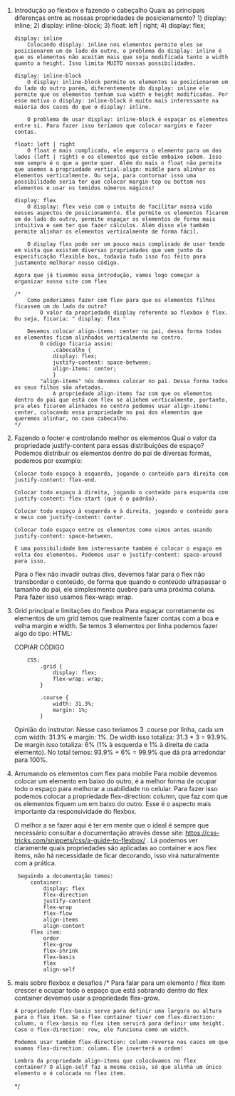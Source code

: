 01. Introdução ao flexbox e fazendo o cabeçalho 
    Quais as principais diferenças entre as nossas propriedades de posicionamento?
        1) display: inline;
        2) display: inline-block;
        3) float: left | right;
        4) display: flex;

        display: inline
            Colocando display: inline nos elementos permite eles se posicionarem um do lado do outro, o problema do display: inline é que os elementos não aceitam mais que seja modificada tanto a width quanto a height. Isso limita MUITO nossas possibilidades.

        display: inline-block
            O display: inline-block permite os elementos se posicionarem um do lado do outro porém, diferentemente do display: inline ele permite que os elementos tenham sua width e height modificadas. Por esse motivo o display: inline-block é muito mais interessante na maioria dos casos do que o display: inline.

            O problema de usar display: inline-block é espaçar os elementos entre si. Para fazer isso teríamos que colocar margins e fazer contas.

        float: left | right
            O float é mais complicado, ele empurra o elemento para um dos lados (left | right) e os elementos que estão embaixo sobem. Isso nem sempre é o que a gente quer. Além do mais o float não permite que usemos a propriedade vertical-align: middle para alinhar os elementos verticalmente. Ou seja, para contornar isso uma possibilidade seria ter que colocar margin-top ou bottom nos elementos e usar os temidos números mágicos!

        display: flex
            O display: flex veio com o intuito de facilitar nossa vida nesses aspectos de posicionamento. Ele permite os elementos ficarem um do lado do outro, permite espaçar os elementos de forma mais intuitiva e sem ter que fazer cálculos. Além disso ele também permite alinhar os elementos verticalmente de forma fácil.

            O display flex pode ser um pouco mais complicado de usar tendo em vista que existem diversas propriedades que vem junto da especificação flexible box, todavia tudo isso foi feito para justamente melhorar nosso código.

        Agora que já tivemos essa introdução, vamos logo começar a organizar nosso site com flex 

        /*
            Como poderiamos fazer com flex para que os elementos filhos ficassem um do lado do outro?
                O valor da propriedade display referente ao flexbox é flex. Ou seja, ficaria: " display: flex "

            Devemos colocar align-items: center no pai, dessa forma todos os elementos ficam alinhados verticalmente no centro.
                O código ficaria assim:
                    .cabecalho {
                    display: flex;
                    justify-content: space-between;
                    align-items: center;
                    }
                "align-items" nós devemos colocar no pai. Dessa forma todos os seus filhos são afetados.
                    A propriedade align-items faz com que os elementos dentro do pai que está com flex se alinhem verticalmente, portanto, pra eles ficarem alinhados no centro podemos usar align-items: center, colocando essa propriedade no pai dos elementos que queremos alinhar, no caso cabecalho.
        */



02. Fazendo o footer e controlando melhor os elementos
    Qual o valor da propriedade justify-content para essas distribuições de espaço?
        Podemos distribuir os elementos dentro do pai de diversas formas, podemos por exemplo:

        Colocar todo espaço à esquerda, jogando o conteúdo para direita com justify-content: flex-end.

        Colocar todo espaço à direita, jogando o conteúdo para esquerda com justify-content: flex-start (que é o padrão).

        Colocar todo espaço à esquerda e à direita, jogando o conteúdo para o meio com justify-content: center.

        Colocar todo espaço entre os elementos como vimos antes usando justify-content: space-between.

        E uma possibilidade bem interessante também é colocar o espaço em volta dos elementos. Podemos usar o justify-content: space-around para isso.

    Para o flex não invadir outras divs, devemos falar para o flex não transbordar o conteúdo, de forma que quando o conteúdo ultrapassar o tamanho do pai, ele simplesmente quebre para uma próxima coluna. Para fazer isso usamos flex-wrap: wrap.



03. Grid principal e limitações do flexbox
    Para espaçar corretamente os elementos de um grid temos que realmente fazer contas com a boa e velha margin e width.
        Se temos 3 elementos por linha podemos fazer algo do tipo:
            HTML:
                <div class="grid">
                <!-- primeira linha -->
                <div class="course"></div>
                <div class="course"></div>
                <div class="course"></div>
                <!-- segunda linha -->
                <div class="course"></div>
                <div class="course"></div>
                <div class="course"></div>
                <!-- terceira linha -->
                <div class="course"></div>
                <div class="course"></div>
                <div class="course"></div>
                <!-- quarta linha -->
                <div class="course"></div>
                <div class="course"></div>
                </div>COPIAR CÓDIGO

            CSS:
                .grid {
                    display: flex;
                    flex-wrap: wrap;
                }

                .course {
                    width: 31.3%;
                    margin: 1%;
                }
                
    Opinião do instrutor:
        Nesse caso teriamos 3 .course por linha, cada um com width: 31.3% e margin: 1%.
        De width isso totaliza: 31.3 * 3 = 93.9%.
        De margin isso totaliza: 6% (1% à esquerda e 1% à direita de cada elemento).
        No total temos: 93.9% + 6% = 99.9% que dá pra arredondar para 100%.


4. Arrumando os elementos com flex para mobile
    Para mobile devemos colocar um elemento em baixo do outro, é a melhor forma de ocupar todo o espaço para melhorar a usabilidade no celular.
        Para fazer isso podemos colocar a propriedade flex-direction: column, que faz com que os elementos fiquem um em baixo do outro. Esse é o aspecto mais importante da responsividade do flexbox.

    O melhor a se fazer aqui é ter em mente que o ideal é sempre que necessário consultar a documentação através desse site: https://css-tricks.com/snippets/css/a-guide-to-flexbox/ .
        Lá podemos ver claramente quais propriedades são aplicadas ao container e aos flex items, não há necessidade de ficar decorando, isso virá naturalmente com a prática.

        Seguindo a documentação temos:
            container:
                display: flex
                flex-direction
                justify-content
                flex-wrap
                flex-flow
                align-items
                align-content
            flex item:
                order
                flex-grow
                flex-shrink
                flex-basis
                flex
                align-self


06. mais sobre flexbox e desafios
    /*
        Para falar para um elemento / flex item crescer e ocupar todo o espaço que está sobrando dentro do flex container devemos usar a propriedade flex-grow.

        A propriedade flex-basis serve para definir uma largura ou altura para o flex item. Se o flex container tiver com flex-direction: column, o flex-basis no flex item servirá para definir uma height. Caso o flex-direction: row, ele funciona como um width.

        Podemos usar também flex-direction: column-reverse nos casos em que usamos flex-direction: column. Ele inverterá a ordem!

        Lembra da propriedade align-items que colocávamos no flex container? O align-self faz a mesma coisa, só que alinha um único elemento e é colocada no flex item.
    */
